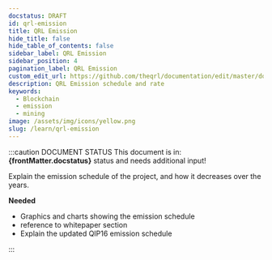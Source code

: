 ```yaml
---
docstatus: DRAFT
id: qrl-emission
title: QRL Emission
hide_title: false
hide_table_of_contents: false
sidebar_label: QRL Emission
sidebar_position: 4
pagination_label: QRL Emission
custom_edit_url: https://github.com/theqrl/documentation/edit/master/docs/basics/xmss.md
description: QRL Emission schedule and rate
keywords:
  - Blockchain
  - emission
  - mining
image: /assets/img/icons/yellow.png
slug: /learn/qrl-emission
---
```


:::caution DOCUMENT STATUS 
<span>This document is in: <b>{frontMatter.docstatus}</b> status and needs additional input!</span>


Explain the emission schedule of the project, and how it decreases over the years.

**Needed**

- Graphics and charts showing the emission schedule
- reference to whitepaper section
- Explain the updated QIP16 emission schedule

:::

